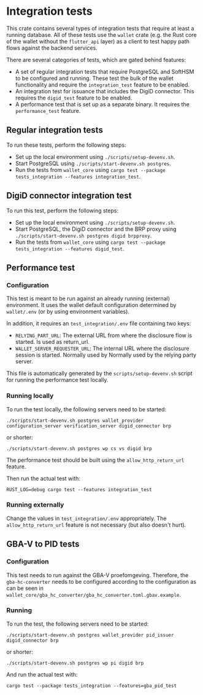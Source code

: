 # Integration tests

This crate contains several types of integration tests that require at least a running database.
All of these tests use the `wallet` crate (e.g. the Rust core of the wallet without the `flutter_api` layer) as a client
to test happy path flows against the backend services.

There are several categories of tests, which are gated behind features:

* A set of regular integration tests that require PostgreSQL and SoftHSM to be configured and running. These test the
  bulk of the wallet functionality and require the `integration_test` feature to be enabled.
* An integration test for issuance that includes the DigiD connector. This requires the `digid_test` feature to be
  enabled.
* A performance test that is set up as a separate binary. It requires the `performance_test` feature.

## Regular integration tests

To run these tests, perform the following steps:

* Set up the local environment using `./scripts/setup-devenv.sh`.
* Start PostgreSQL using `./scripts/start-devenv.sh postgres`.
* Run the tests from `wallet_core` using `cargo test --package tests_integration --features integration_test`.

## DigiD connector integration test

To run this test, perform the following steps:

* Set up the local environment using `./scripts/setup-devenv.sh`.
* Start PostgreSQL, the DigiD connector and the BRP proxy using `./scripts/start-devenv.sh postgres digid brpproxy`.
* Run the tests from `wallet_core` using `cargo test --package tests_integration --features digid_test`.

## Performance test

### Configuration

This test is meant to be run against an already running (external) environment. It uses the wallet default
configuration determined by `wallet/.env` (or by using environment variables).

In addition, it requires an `test_integration/.env` file containing two keys:

- `RELYING_PART_URL`: The external URL from where the disclosure flow is started. Is used as return_url.
- `WALLET_SERVER_REQUESTER_URL`: The internal URL where the disclosure session is started. Normally used by Normally
  used by the relying party server.

This file is automatically generated by the `scripts/setup-devenv.sh` script for running the performance test locally.

### Running locally

To run the test locally, the following servers need to be started:

    ./scripts/start-devenv.sh postgres wallet_provider configuration_server verification_server digid_connector brp

or shorter:

    ./scripts/start-devenv.sh postgres wp cs vs digid brp

The performance test should be built using the `allow_http_return_url` feature.

Then run the actual test with:

    RUST_LOG=debug cargo test --features integration_test

### Running externally

Change the values in `test_integration/.env` appropriately. The `allow_http_return_url` feature is not necessary (but
also doesn't hurt).

## GBA-V to PID tests

### Configuration

This test needs to run against the GBA-V proefomgeving. Therefore, the `gba-hc-converter` needs to be configured
according to the configuration as can be seen in `wallet_core/gba_hc_converter/gba_hc_converter.toml.gbav.example`.

### Running

To run the test, the following servers need to be started:

    ./scripts/start-devenv.sh postgres wallet_provider pid_issuer digid_connector brp

or shorter:

    ./scripts/start-devenv.sh postgres wp pi digid brp

And run the actual test with:

    cargo test --package tests_integration --features=gba_pid_test
